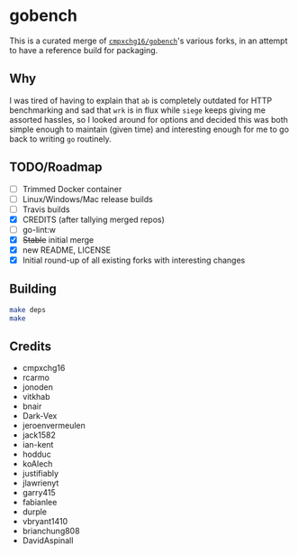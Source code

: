 # gobench

This is a curated merge of [`cmpxchg16/gobench`][original]'s various forks, in an attempt to have a reference build for packaging.

## Why

I was tired of having to explain that `ab` is completely outdated for HTTP benchmarking and sad that `wrk` is in flux while `siege` keeps giving me assorted hassles, so I looked around for options and decided this was both simple enough to maintain (given time) and interesting enough for me to go back to writing `go` routinely.

## TODO/Roadmap

* [ ] Trimmed Docker container
* [ ] Linux/Windows/Mac release builds
* [ ] Travis builds
* [x] CREDITS (after tallying merged repos)
* [ ] go-lint\:w
* [x] <strike>Stable</strike> initial merge
* [x] new README, LICENSE
* [x] Initial round-up of all existing forks with interesting changes

## Building

```bash
make deps
make
```

## Credits

* cmpxchg16
* rcarmo
* jonoden
* vitkhab
* bnair
* Dark-Vex
* jeroenvermeulen
* jack1582
* ian-kent
* hodduc
* koAlech
* justifiably
* jlawrienyt
* garry415
* fabianlee
* durple
* vbryant1410
* brianchung808
* DavidAspinall



[original]: https://github.com/cmpxchg16/gobench
